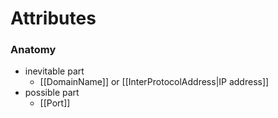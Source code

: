 # Attributes
### Anatomy
- inevitable part
	- [[DomainName]] or [[InterProtocolAddress|IP address]]
- possible part
	- [[Port]]
	